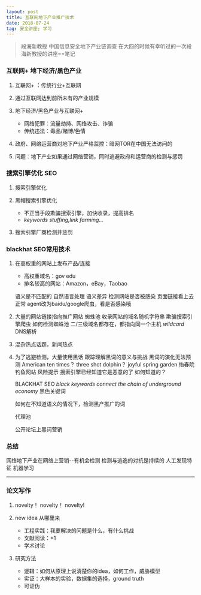 ```yaml
---
layout: post
title: 互联网地下产业推广技术
date: 2018-07-24
tag: 安全讲座; 学习
---
```


> 段海新教授
> 中国信息安全地下产业链调查
> 在大四的时候有幸听过的一次段海新教授的讲座==笔记

### 互联网+ 地下经济/黑色产业

1. 互联网+ ：传统行业+互联网

2. 通过互联网达到前所未有的产业规模

3. 地下经济/黑色产业与互联网+
    - 网络犯罪：流量劫持、网络攻击、诈骗
    - 传统违法：毒品/赌博/色情
    
4. 政府、网络运营商对地下产业严格监控：暗网TOR在中国无法访问的

5. 问题：地下产业如果通过网络营销，同时逃避政府和运营商的检测与惩罚

### 搜索引擎优化 SEO

1. 搜索引擎优化

2. 黑帽搜索引擎优化
    - 不正当手段欺骗搜索引擎，加快收录，提高排名
    - *keywords stuffing,link farming...*
    
3. 搜索引擎厂商检测并惩罚 

### blackhat SEO常用技术

1. 在高权重的网站上发布产品/连接
    - 高权重域名：gov edu
    - 排名较高的网站：Amazon，eBay，Taobao
    
    语义是不匹配的 自然语言处理 语义差异
    检测网站是否被感染
    页面链接看上去正常 
    agent改为baidu/google爬虫，看是否感染哦
    
2. 大量的网站链接指向推广网站
    蜘蛛池
    收录网站的域名随机字符串
    欺骗搜索引擎爬虫
    如何检测蜘蛛池
    二/三级域名都存在，都指向同一个主机 *wildcard*
    DNS解析  
    
3. 混杂热点话题，新闻热点

4. 为了逃避检测，大量使用黑话
    跟踪理解黑词的意义与挑战
    黑词的演化无法预测
    American ten times？
    three shot dolphin？
    joyful spring garden 怡春院
    钓鱼网站 风险提示 搜索引擎已经知道它是恶意的了
    如何知道的？
    
    BLACKHAT SEO
    *black keywords connect the chain of underground economy*
    黑色关键词
    
    如何在不知道语义的情况下，检测黑产推广的词
    
    代理池
    
    公开论坛上黑词营销
    
### 总结

网络地下产业在网络上营销--有机会检测
检测与逃逸的对抗是持续的
人工发现特征
机器学习

-----

### 论文写作

1. novelty！ novelty！ novelty!

2. new idea 从哪里来
    - 工程实践：我要解决的问题是什么，有什么挑战
    - 文献阅读：+1
    - 学术讨论
    
3. 研究方法
    - 逻辑：如何从原理上说清楚你的idea，如何工作，威胁模型
    - 实证：大样本的实验，数据集的选择，ground truth
    - 可证伪


    
    
    
    
    







